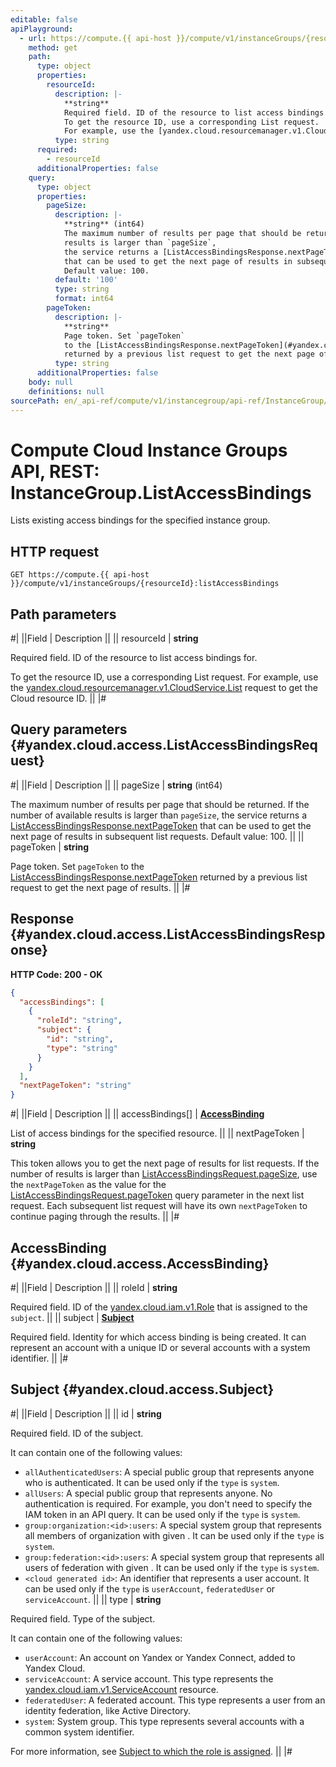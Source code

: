 ```yaml
---
editable: false
apiPlayground:
  - url: https://compute.{{ api-host }}/compute/v1/instanceGroups/{resourceId}:listAccessBindings
    method: get
    path:
      type: object
      properties:
        resourceId:
          description: |-
            **string**
            Required field. ID of the resource to list access bindings for.
            To get the resource ID, use a corresponding List request.
            For example, use the [yandex.cloud.resourcemanager.v1.CloudService.List](/docs/resource-manager/api-ref/Cloud/list#List) request to get the Cloud resource ID.
          type: string
      required:
        - resourceId
      additionalProperties: false
    query:
      type: object
      properties:
        pageSize:
          description: |-
            **string** (int64)
            The maximum number of results per page that should be returned. If the number of available
            results is larger than `pageSize`,
            the service returns a [ListAccessBindingsResponse.nextPageToken](#yandex.cloud.access.ListAccessBindingsResponse)
            that can be used to get the next page of results in subsequent list requests.
            Default value: 100.
          default: '100'
          type: string
          format: int64
        pageToken:
          description: |-
            **string**
            Page token. Set `pageToken`
            to the [ListAccessBindingsResponse.nextPageToken](#yandex.cloud.access.ListAccessBindingsResponse)
            returned by a previous list request to get the next page of results.
          type: string
      additionalProperties: false
    body: null
    definitions: null
sourcePath: en/_api-ref/compute/v1/instancegroup/api-ref/InstanceGroup/listAccessBindings.md
---
```


# Compute Cloud Instance Groups API, REST: InstanceGroup.ListAccessBindings

Lists existing access bindings for the specified instance group.

## HTTP request

```
GET https://compute.{{ api-host }}/compute/v1/instanceGroups/{resourceId}:listAccessBindings
```

## Path parameters

#|
||Field | Description ||
|| resourceId | **string**

Required field. ID of the resource to list access bindings for.

To get the resource ID, use a corresponding List request.
For example, use the [yandex.cloud.resourcemanager.v1.CloudService.List](/docs/resource-manager/api-ref/Cloud/list#List) request to get the Cloud resource ID. ||
|#

## Query parameters {#yandex.cloud.access.ListAccessBindingsRequest}

#|
||Field | Description ||
|| pageSize | **string** (int64)

The maximum number of results per page that should be returned. If the number of available
results is larger than `pageSize`,
the service returns a [ListAccessBindingsResponse.nextPageToken](#yandex.cloud.access.ListAccessBindingsResponse)
that can be used to get the next page of results in subsequent list requests.
Default value: 100. ||
|| pageToken | **string**

Page token. Set `pageToken`
to the [ListAccessBindingsResponse.nextPageToken](#yandex.cloud.access.ListAccessBindingsResponse)
returned by a previous list request to get the next page of results. ||
|#

## Response {#yandex.cloud.access.ListAccessBindingsResponse}

**HTTP Code: 200 - OK**

```json
{
  "accessBindings": [
    {
      "roleId": "string",
      "subject": {
        "id": "string",
        "type": "string"
      }
    }
  ],
  "nextPageToken": "string"
}
```

#|
||Field | Description ||
|| accessBindings[] | **[AccessBinding](#yandex.cloud.access.AccessBinding)**

List of access bindings for the specified resource. ||
|| nextPageToken | **string**

This token allows you to get the next page of results for list requests. If the number of results
is larger than [ListAccessBindingsRequest.pageSize](#yandex.cloud.access.ListAccessBindingsRequest), use
the `nextPageToken` as the value
for the [ListAccessBindingsRequest.pageToken](#yandex.cloud.access.ListAccessBindingsRequest) query parameter
in the next list request. Each subsequent list request will have its own
`nextPageToken` to continue paging through the results. ||
|#

## AccessBinding {#yandex.cloud.access.AccessBinding}

#|
||Field | Description ||
|| roleId | **string**

Required field. ID of the [yandex.cloud.iam.v1.Role](/docs/iam/api-ref/Role/get#yandex.cloud.iam.v1.Role) that is assigned to the `subject`. ||
|| subject | **[Subject](#yandex.cloud.access.Subject)**

Required field. Identity for which access binding is being created.
It can represent an account with a unique ID or several accounts with a system identifier. ||
|#

## Subject {#yandex.cloud.access.Subject}

#|
||Field | Description ||
|| id | **string**

Required field. ID of the subject.

It can contain one of the following values:
* `allAuthenticatedUsers`: A special public group that represents anyone
who is authenticated. It can be used only if the `type` is `system`.
* `allUsers`: A special public group that represents anyone. No authentication is required.
For example, you don't need to specify the IAM token in an API query.
It can be used only if the `type` is `system`.
* `group:organization:<id>:users`: A special system group that represents all members of organization
with given <id>. It can be used only if the `type` is `system`.
* `group:federation:<id>:users`: A special system group that represents all users of federation
with given <id>. It can be used only if the `type` is `system`.
* `<cloud generated id>`: An identifier that represents a user account.
It can be used only if the `type` is `userAccount`, `federatedUser` or `serviceAccount`. ||
|| type | **string**

Required field. Type of the subject.

It can contain one of the following values:
* `userAccount`: An account on Yandex or Yandex Connect, added to Yandex Cloud.
* `serviceAccount`: A service account. This type represents the [yandex.cloud.iam.v1.ServiceAccount](/docs/iam/api-ref/ServiceAccount/get#yandex.cloud.iam.v1.ServiceAccount) resource.
* `federatedUser`: A federated account. This type represents a user from an identity federation, like Active Directory.
* `system`: System group. This type represents several accounts with a common system identifier.

For more information, see [Subject to which the role is assigned](/docs/iam/concepts/access-control/#subject). ||
|#